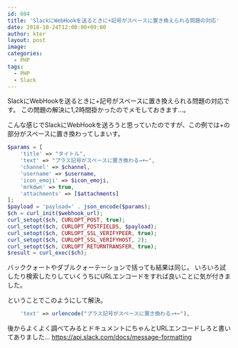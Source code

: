 ```yaml
---
id: 604
title: 'SlackにWebHookを送るときに+記号がスペースに置き換えられる問題の対応'
date: 2018-10-24T12:00:00+09:00
author: kter
layout: post
image: 
categories:
  - PHP
tags:
  - PHP
  - Slack
---
```

SlackにWebHookを送るときに+記号がスペースに置き換えられる問題の対応です。
この問題の解決に1,2時間掛かったのでメモしておきます…。

こんな感じでSlackにWebHookを送ろうと思っていたのですが、この例では+の部分がスペースに置き換わってしまいす。

```PHP
$params = [
    'title' => "タイトル",
    'text' => "プラス記号がスペースに置き換わる→+←",
    'channel' => $channel,
    'username' => $username,
    'icon_emoji' => $icon_emoji,
    'mrkdwn' => true,
    'attachments' => [$attachments]
];
$payload = 'payload=' . json_encode($params);
$ch = curl_init($webhook_url);
curl_setopt($ch, CURLOPT_POST, true);
curl_setopt($ch, CURLOPT_POSTFIELDS, $payload);
curl_setopt($ch, CURLOPT_SSL_VERIFYPEER, true);
curl_setopt($ch, CURLOPT_SSL_VERIFYHOST, 2);
curl_setopt($ch, CURLOPT_RETURNTRANSFER, true);
$result = curl_exec($ch);
```

バッククォートやダブルクォーテーションで括っても結果は同じ。
いろいろ試したり検索したりしていくうちにURLエンコードをすれば良いことに気が付きました。

ということでこのようにして解決。

```PHP
    'text' => urlencode("プラス記号がスペースに置き換わる→+←"),
```

後からよくよく調べてみるとドキュメントにちゃんとURLエンコードしろと書いてありました…
https://api.slack.com/docs/message-formatting

